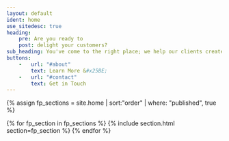 ```yaml
---
layout: default
ident: home
use_sitedesc: true
heading:
    pre: Are you ready to
    post: delight your customers?
sub_heading: You've come to the right place; we help our clients create beautiful and effective digital experiences.
buttons:
    -   url: "#about"
        text: Learn More &#x25BE;
    -   url: "#contact"
        text: Get in Touch
---
```


{% assign fp_sections = site.home | sort:"order" | where: "published", true %}

{% for fp_section in fp_sections %}
  {% include section.html section=fp_section %}
{% endfor %}
